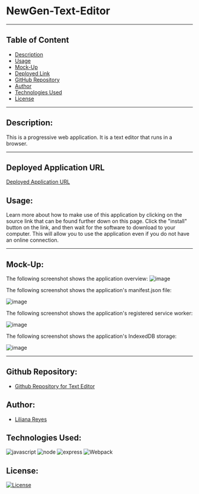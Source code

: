 # NewGen-Text-Editor

------
## Table of Content

- [Description](#description)
- [Usage](#usage)
- [Mock-Up](#mock-Up)
- [Deployed Link](#deployed-link)
- [GitHub Repository](#github-repository)
- [Author](#author)  
- [Technologies Used](#technologies-used) 
- [License](#license)

------
## Description:  

This is a progressive web application. It is a text editor that runs in a browser.

------
## Deployed Application URL

[Deployed Application URL](https://newgen-text-editor.herokuapp.com/)

## Usage:

Learn more about how to make use of this application by clicking on the source link that can be found further down on this page. Click the "install" button on the link, and then wait for the software to download to your computer. This will allow you to use the application even if you do not have an online connection.

------
## Mock-Up:

The following screenshot shows the application overview:
![image](https://user-images.githubusercontent.com/103380089/193955933-605d4816-8b44-44ca-81ad-cc0676ea8d3d.png)

The following screenshot shows the application's manifest.json file:  

![image](https://user-images.githubusercontent.com/103380089/193956321-7b541138-8c1f-44e9-b2aa-736ed388bb6e.png)

The following screenshot shows the application's registered service worker:  

![image](https://user-images.githubusercontent.com/103380089/193957034-74050a1a-58c3-4ba4-95a7-4e84db7abe04.png)

The following screenshot shows the application's IndexedDB storage:  

![image](https://user-images.githubusercontent.com/103380089/193975790-02489912-b94a-4a6b-b01c-759af60ec496.png)

------

## Github Repository:

- [Github Repository for Text Editor](https://github.com/Lreyes4/NewGen-Text-Editor)

## Author:

- [Liliana Reyes](https://github.com/Lreyes4)

## Technologies Used:

![javascript](https://img.shields.io/badge/JavaScript-323330?style=for-the-badge&logo=javascript&logoColor=F7DF1E)
![node](https://img.shields.io/badge/Node.js-339933?style=for-the-badge&logo=nodedotjs&logoColor=white)
![express](https://img.shields.io/badge/Express.js-000000?style=for-the-badge&logo=express&logoColor=white)
![Webpack](https://img.shields.io/badge/Webpack-8DD6F9?style=for-the-badge&logo=Webpack&logoColor=white)

## License:

[![License](https://img.shields.io/badge/License-MIT%20License-Green)](http://choosealicense.com/licenses/mit/)